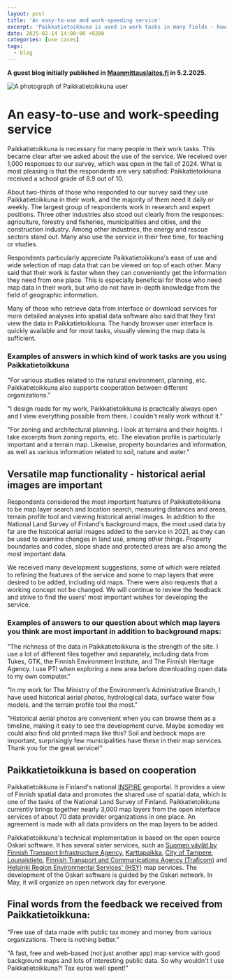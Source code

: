 ```yaml
---
layout: post
title: 'An easy-to-use and work-speeding service'
excerpt: 'Paikkatietoikkuna is used in work tasks in many fields - how users evaluate the service?'
date: 2025-02-14 14:00:00 +0200
categories: [use cases]
tags:
  - blog
---
```


**A guest blog initially published in [Maanmittauslaitos.fi](https://www.maanmittauslaitos.fi/palvelutiedotteet/paikkatietoikkunaa-hyodynnetaan-tyotehtavissa-useilla-aloilla-nain-kayttajat) in 5.2.2025.**

![A photograph of Paikkatietoikkuna user](/resources/2025/MMLI-PTI.jpg)

# An easy-to-use and work-speeding service

Paikkatietoikkuna is necessary for many people in their work tasks. This became clear after we asked about the use of the service. We received over 1,000 responses to our survey, which was open in the fall of 2024. What is most pleasing is that the respondents are very satisfied: Paikkatietoikkuna received a school grade of 8.9 out of 10.

About two-thirds of those who responded to our survey said they use Paikkatietoikkuna in their work, and the majority of them need it daily or weekly. The largest group of respondents work in research and expert positions. Three other industries also stood out clearly from the responses: agriculture, forestry and fisheries, municipalities and cities, and the construction industry. Among other industries, the energy and rescue sectors stand out. Many also use the service in their free time, for teaching or studies.

Respondents particularly appreciate Paikkatietoikkuna's ease of use and wide selection of map data that can be viewed on top of each other. Many said that their work is faster when they can conveniently get the information they need from one place. This is especially beneficial for those who need map data in their work, but who do not have in-depth knowledge from the field of geographic information.

Many of those who retrieve data from interface or download services for more detailed analyses into spatial data software also said that they first view the data in Paikkatietoikkuna. The handy browser user interface is quickly available and for most tasks, visually viewing the map data is sufficient.

### Examples of answers in which kind of work tasks are you using Paikkatietoikkuna

"For various studies related to the natural environment, planning, etc. Paikkatietoikkuna also supports cooperation between different organizations."

"I design roads for my work, Paikkatietoikkuna is practically always open and I view everything possible from there. I couldn't really work without it."

"For zoning and architectural planning. I look at terrains and their heights. I take excerpts from zoning reports, etc. The elevation profile is particularly important and a terrain map. Likewise, property boundaries and information, as well as various information related to soil, nature and water."

## Versatile map functionality - historical aerial images are important

Respondents considered the most important features of Paikkatietoikkuna to be map layer search and location search, measuring distances and areas, terrain profile tool and viewing historical aerial images. In addition to the National Land Survey of Finland's background maps, the most used data by far are the historical aerial images added to the service in 2021, as they can be used to examine changes in land use, among other things. Property boundaries and codes, slope shade and protected areas are also among the most important data.

We received many development suggestions, some of which were related to refining the features of the service and some to map layers that were desired to be added, including old maps. There were also requests that a working concept not be changed. We will continue to review the feedback and strive to find the users' most important wishes for developing the service.

### Examples of answers to our question about which map layers you think are most important in addition to background maps:

"The richness of the data in Paikkatietoikkuna is the strength of the site. I use a lot of different files together and separately, including data from Tukes, GTK, the Finnish Environment Institute, and The Finnish Heritage Agency. I use PTI when exploring a new area before downloading open data to my own computer."

"In my work for The Ministry of the Environment’s Administrative Branch, I have used historical aerial photos, hydrological data, surface water flow models, and the terrain profile tool the most."

"Historical aerial photos are convenient when you can browse them as a timeline, making it easy to see the development curve. Maybe someday we could also find old printed maps like this? Soil and bedrock maps are important, surprisingly few municipalities have these in their map services. Thank you for the great service!"

## Paikkatietoikkuna is based on cooperation

Paikkatietoikkuna is Finland's national [INSPIRE](https://www.maanmittauslaitos.fi/en/topical_issues/inspire-makes-it-easier-find-and-use-geospatial-data) geoportal. It provides a view of Finnish spatial data and promotes the shared use of spatial data, which is one of the tasks of the National Land Survey of Finland. Paikkatietoikkuna currently brings together nearly 3,000 map layers from the open interface services of about 70 data provider organizations in one place. An agreement is made with all data providers on the map layers to be added.

Paikkatietoikkuna's technical implementation is based on the open source Oskari software. It has several sister services, such as [Suomen väylät by Finnish Transport Infrastructure Agency](https://suomenvaylat.vayla.fi/?lang=en), [Karttapaikka](https://asiointi.maanmittauslaitos.fi/karttapaikka/?lang=en), [City of Tampere](https://kartat.tampere.fi/oskari/), [Lounaistieto](https://karttapalvelu.lounaistieto.fi/), [Finnish Transport and Communications Agency (Traficom)](https://julkinen.traficom.fi/oskari/?lang=en) and [Helsinki Region Environmental Services' (HSY)](https://kartta.hsy.fi/) map services. The development of the Oskari software is guided by the Oskari network. In May, it will organize an open network day for everyone.

## Final words from the feedback we received from Paikkatietoikkuna:

"Free use of data made with public tax money and money from various organizations. There is nothing better."

"A fast, free and web-based (not just another app) map service with good background maps and lots of interesting public data. So why wouldn't I use Paikkatietoikkuna?! Tax euros well spent!"